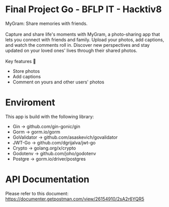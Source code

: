# Final Project Go - BFLP IT - Hacktiv8
MyGram: Share memories with friends. <br><br>
Capture and share life's moments with MyGram, a photo-sharing app that lets you connect with friends and family. Upload your photos, add captions, and watch the comments roll in. Discover new perspectives and stay updated on your loved ones' lives through their shared photos. <br><br>
Key features 🌟
- Store photos
- Add captions
- Comment on yours and other users' photos

# Enviroment
This app is build with the following library:
- Gin → github.com/gin-gonic/gin
- Gorm → gorm.io/gorm
- GoValidator → github.com/asaskevich/govalidator
- JWT-Go → github.com/dgrijalva/jwt-go  
- Crypto → golang.org/x/crypto 
- Godotenv → github.com/joho/godotenv
- Postgre → gorm.io/driver/postgres

# API Documentation
Please refer to this document: https://documenter.getpostman.com/view/26154910/2sA2r6YQR5
